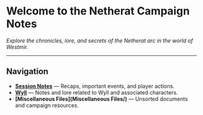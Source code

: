 # Welcome to the Netherat Campaign Notes

*Explore the chronicles, lore, and secrets of the Netherat arc in the world of Westmir.*

---

## Navigation

- **[Session Notes](sessions/)** — Recaps, important events, and player actions.
- **[Wyll](Wyll/)** — Notes and lore related to Wyll and associated characters.
- **[Miscellaneous Files](Miscellaneous Files/)** — Unsorted documents and campaign resources.
